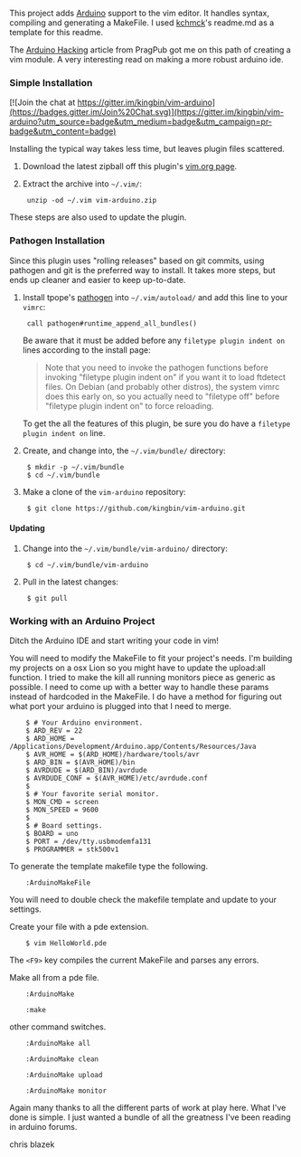 This project adds [Arduino] support to the vim editor. It handles syntax, compiling and generating a MakeFile.
I used [kchmck]'s readme.md as a template for this readme.

The [Arduino Hacking] article from PragPub got me on this path of creating a vim module. A very interesting read on making a more robust arduino ide.

[Arduino]: http://pragprog.com/magazines/2011-04/create-your-own-arduino-ide
[Arduino Hacking]: http://pragprog.com/magazines/2011-04/advanced-arduino-hacking
[kchmck]: https://github.com/kchmck

### Simple Installation

[![Join the chat at https://gitter.im/kingbin/vim-arduino](https://badges.gitter.im/Join%20Chat.svg)](https://gitter.im/kingbin/vim-arduino?utm_source=badge&utm_medium=badge&utm_campaign=pr-badge&utm_content=badge)

Installing the typical way takes less time, but leaves plugin files scattered.

1. Download the latest zipball off this plugin's [vim.org page][zipball].

2. Extract the archive into `~/.vim/`:

        unzip -od ~/.vim vim-arduino.zip

These steps are also used to update the plugin.

[zipball]: http://www.vim.org/scripts/script.php (working on getting the zip to the vim site)

### Pathogen Installation

Since this plugin uses "rolling releases" based on git commits, using pathogen
and git is the preferred way to install. It takes more steps, but ends up
cleaner and easier to keep up-to-date.

1. Install tpope's [pathogen] into `~/.vim/autoload/` and add this line to your
   `vimrc`:

        call pathogen#runtime_append_all_bundles()

    Be aware that it must be added before any `filetype plugin indent on`
    lines according to the install page:

    > Note that you need to invoke the pathogen functions before invoking
    > "filetype plugin indent on" if you want it to load ftdetect files. On
    > Debian (and probably other distros), the system vimrc does this early on,
    > so you actually need to "filetype off" before "filetype plugin indent on"
    > to force reloading.

    To get the all the features of this plugin, be sure you do have a `filetype
    plugin indent on` line.

[pathogen]: http://www.vim.org/scripts/script.php?script_id=2332

2. Create, and change into, the `~/.vim/bundle/` directory:

        $ mkdir -p ~/.vim/bundle
        $ cd ~/.vim/bundle

3. Make a clone of the `vim-arduino` repository:

        $ git clone https://github.com/kingbin/vim-arduino.git

#### Updating

1. Change into the `~/.vim/bundle/vim-arduino/` directory:

        $ cd ~/.vim/bundle/vim-arduino

2. Pull in the latest changes:

        $ git pull

### Working with an Arduino Project

Ditch the Arduino IDE and start writing your code in vim!

You will need to modify the MakeFile to fit your project's needs. I'm building my projects on a osx Lion so you might have to update the upload:all function.
I tried to make the kill all running monitors piece as generic as possible. I need to come up with a better way to handle these params instead of hardcoded in the MakeFile.
I do have a method for figuring out what port your arduino is plugged into that I need to merge.

        $ # Your Arduino environment.
        $ ARD_REV = 22
        $ ARD_HOME = /Applications/Development/Arduino.app/Contents/Resources/Java
        $ AVR_HOME = $(ARD_HOME)/hardware/tools/avr
        $ ARD_BIN = $(AVR_HOME)/bin
        $ AVRDUDE = $(ARD_BIN)/avrdude
        $ AVRDUDE_CONF = $(AVR_HOME)/etc/avrdude.conf
        $ 
        $ # Your favorite serial monitor.
        $ MON_CMD = screen
        $ MON_SPEED = 9600
        $ 
        $ # Board settings.
        $ BOARD = uno
        $ PORT = /dev/tty.usbmodemfa131
        $ PROGRAMMER = stk500v1

To generate the template makefile type the following.

        :ArduinoMakeFile

You will need to double check the makefile template and update to your settings.

Create your file with a pde extension. 

        $ vim HelloWorld.pde

The `<F9>` key compiles the current MakeFile and parses any errors.

Make all from a pde file.

        :ArduinoMake

        :make

other command switches.
 
        :ArduinoMake all
    
        :ArduinoMake clean
    
        :ArduinoMake upload

        :ArduinoMake monitor

Again many thanks to all the different parts of work at play here. What I've done is simple. I just wanted a bundle of all the greatness I've been reading in arduino forums.


chris blazek
